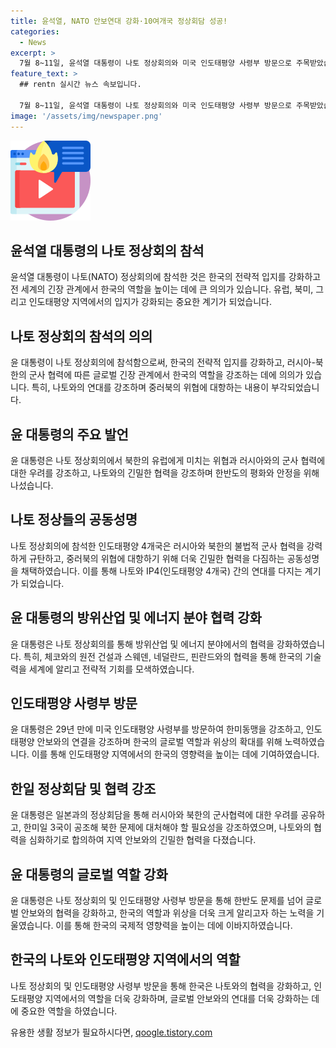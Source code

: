 ```yaml
---
title: 윤석열, NATO 안보연대 강화·10여개국 정상회담 성공!
categories:
  - News
excerpt: >
  7월 8~11일, 윤석열 대통령이 나토 정상회의와 미국 인도태평양 사령부 방문으로 주목받았습니다. 이번 나토 정상회의 참석은 한국의 전략적 입지를 강화하는데 중요한 역할을 했으며, 러북 정상회담 이후 나토와의 연대 강조도 주목받았습니다. 윤 대통령은 북한의 유럽 위협을 논의하고 러시아 압박 강화로 나토와의 유대를 강조했습니다. 나토 정상들은 중러북 위협에 대항하는 협력을 약속하고, 방위산업, 우크라이나 지원, 핵심광물 공급망 등에 대한 경제분야 협력을 강화하는 등 다양한 의제를 논의했습니다.
feature_text: >
  ## rentn 실시간 뉴스 속보입니다.

  7월 8~11일, 윤석열 대통령이 나토 정상회의와 미국 인도태평양 사령부 방문으로 주목받았습니다. 이번 나토 정상회의 참석은 한국의 전략적 입지를 강화하는데 중요한 역할을 했으며, 러북 정상회담 이후 나토와의 연대 강조도 주목받았습니다. 윤 대통령은 북한의 유럽 위협을 논의하고 러시아 압박 강화로 나토와의 유대를 강조했습니다. 나토 정상들은 중러북 위협에 대항하는 협력을 약속하고, 방위산업, 우크라이나 지원, 핵심광물 공급망 등에 대한 경제분야 협력을 강화하는 등 다양한 의제를 논의했습니다.
image: '/assets/img/newspaper.png'
---
```


<p><img src="/assets/img/news.png" alt="rentncar 속보" /></p>

<h2 data-ke-size="size26">윤석열 대통령의 나토 정상회의 참석</h2>

<p data-ke-size="size16">윤석열 대통령이 나토(NATO) 정상회의에 참석한 것은 한국의 전략적 입지를 강화하고 전 세계의 긴장 관계에서 한국의 역할을 높이는 데에 큰 의의가 있습니다. 유럽, 북미, 그리고 인도태평양 지역에서의 입지가 강화되는 중요한 계기가 되었습니다.</p>

<h2 data-ke-size="size26">나토 정상회의 참석의 의의</h2>

<p data-ke-size="size16">윤 대통령이 나토 정상회의에 참석함으로써, 한국의 전략적 입지를 강화하고, 러시아-북한의 군사 협력에 따른 글로벌 긴장 관계에서 한국의 역할을 강조하는 데에 의의가 있습니다. 특히, 나토와의 연대를 강조하며 중러북의 위협에 대항하는 내용이 부각되었습니다.</p>

<h2 data-ke-size="size26">윤 대통령의 주요 발언</h2>

<p data-ke-size="size16">윤 대통령은 나토 정상회의에서 북한의 유럽에게 미치는 위협과 러시아와의 군사 협력에 대한 우려를 강조하고, 나토와의 긴밀한 협력을 강조하며 한반도의 평화와 안정을 위해 나섰습니다.</p>

<h2 data-ke-size="size26">나토 정상들의 공동성명</h2>

<p data-ke-size="size16">나토 정상회의에 참석한 인도태평양 4개국은 러시아와 북한의 불법적 군사 협력을 강력하게 규탄하고, 중러북의 위협에 대항하기 위해 더욱 긴밀한 협력을 다짐하는 공동성명을 채택하였습니다. 이를 통해 나토와 IP4(인도태평양 4개국) 간의 연대를 다지는 계기가 되었습니다.</p>

<h2 data-ke-size="size26">윤 대통령의 방위산업 및 에너지 분야 협력 강화</h2>

<p data-ke-size="size16">윤 대통령은 나토 정상회의를 통해 방위산업 및 에너지 분야에서의 협력을 강화하였습니다. 특히, 체코와의 원전 건설과 스웨덴, 네덜란드, 핀란드와의 협력을 통해 한국의 기술력을 세계에 알리고 전략적 기회를 모색하였습니다.</p>

<h2 data-ke-size="size26">인도태평양 사령부 방문</h2>

<p data-ke-size="size16">윤 대통령은 29년 만에 미국 인도태평양 사령부를 방문하여 한미동맹을 강조하고, 인도태평양 안보와의 연결을 강조하며 한국의 글로벌 역할과 위상의 확대를 위해 노력하였습니다. 이를 통해 인도태평양 지역에서의 한국의 영향력을 높이는 데에 기여하였습니다.</p>

<h2 data-ke-size="size26">한일 정상회담 및 협력 강조</h2>

<p data-ke-size="size16">윤 대통령은 일본과의 정상회담을 통해 러시아와 북한의 군사협력에 대한 우려를 공유하고, 한미일 3국이 공조해 북한 문제에 대처해야 할 필요성을 강조하였으며, 나토와의 협력을 심화하기로 합의하여 지역 안보와의 긴밀한 협력을 다졌습니다.</p>

<h2 data-ke-size="size26">윤 대통령의 글로벌 역할 강화</h2>

<p data-ke-size="size16">윤 대통령은 나토 정상회의 및 인도태평양 사령부 방문을 통해 한반도 문제를 넘어 글로벌 안보와의 협력을 강화하고, 한국의 역할과 위상을 더욱 크게 알리고자 하는 노력을 기울였습니다. 이를 통해 한국의 국제적 영향력을 높이는 데에 이바지하였습니다.</p>

<h2 data-ke-size="size26">한국의 나토와 인도태평양 지역에서의 역할</h2>

<p data-ke-size="size16">나토 정상회의 및 인도태평양 사령부 방문을 통해 한국은 나토와의 협력을 강화하고, 인도태평양 지역에서의 역할을 더욱 강화하며, 글로벌 안보와의 연대를 더욱 강화하는 데에 중요한 역할을 하였습니다.</p>
유용한 생활 정보가 필요하시다면, <a href="https://qoogle.tistory.com" rel="dofollow">qoogle.tistory.com</a>


